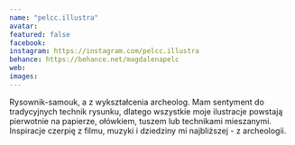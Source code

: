 ```yaml
---
name: "pelcc.illustra"
avatar: 
featured: false
facebook: 
instagram: https://instagram.com/pelcc.illustra
behance: https://behance.net/magdalenapelc
web:
images:
---
```

Rysownik-samouk, a z wykształcenia archeolog. Mam sentyment do tradycyjnych technik rysunku, dlatego wszystkie moje ilustracje powstają pierwotnie na papierze, ołówkiem, tuszem lub technikami mieszanymi. Inspiracje czerpię z filmu, muzyki i dziedziny mi najbliższej - z archeologii.
